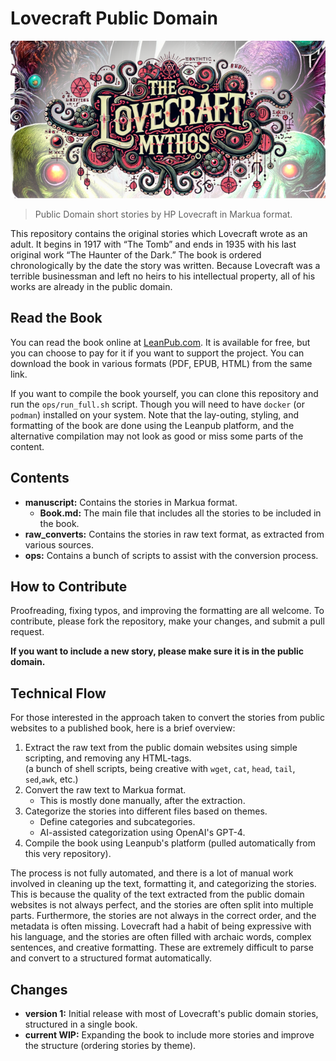 # Lovecraft Public Domain

![](lovecraft_mythos.png)

> Public Domain short stories by HP Lovecraft in Markua format.

This repository contains the original stories which Lovecraft wrote as an adult. 
It begins in 1917 with “The Tomb” and ends in 1935 with his last original work “The Haunter of the Dark.” 
The book is ordered chronologically by the date the story was written. Because Lovecraft was a terrible businessman 
and left no heirs to his intellectual property, all of his works are already in the public domain.

## Read the Book

You can read the book online at [LeanPub.com](https://leanpub.com/lovecraft-mythos).
It is available for free, but you can choose to pay for it if you want to support the project.
You can download the book in various formats (PDF, EPUB, HTML) from the same link.

If you want to compile the book yourself, you can clone this repository and run the `ops/run_full.sh` script.
Though you will need to have `docker` (or `podman`) installed on your system.
Note that the lay-outing, styling, and formatting of the book are done using the Leanpub platform, and the alternative compilation may not look as
good or miss some parts of the content.

## Contents

* **manuscript:** Contains the stories in Markua format.
  * **Book.md:** The main file that includes all the stories to be included in the book.
* **raw_converts:** Contains the stories in raw text format, as extracted from various sources.
* **ops:** Contains a bunch of scripts to assist with the conversion process.

## How to Contribute

Proofreading, fixing typos, and improving the formatting are all welcome.
To contribute, please fork the repository, make your changes, and submit a pull request.

**If you want to include a new story, please make sure it is in the public domain.**

## Technical Flow

For those interested in the approach taken to convert the stories from public websites to a published book, here is a brief overview:

1. Extract the raw text from the public domain websites using simple scripting, and removing any HTML-tags.  
  (a bunch of shell scripts, being creative with `wget`, `cat`, `head`, `tail`, `sed`,`awk`, etc.)
2. Convert the raw text to Markua format.
   * This is mostly done manually, after the extraction.
3. Categorize the stories into different files based on themes.
   * Define categories and subcategories.
   * AI-assisted categorization using OpenAI's GPT-4.
4. Compile the book using Leanpub's platform (pulled automatically from this very repository).

The process is not fully automated, and there is a lot of manual work involved in cleaning up the text, formatting it, and categorizing the stories.
This is because the quality of the text extracted from the public domain websites is not always perfect, and the stories are often split into
multiple parts. Furthermore, the stories are not always in the correct order, and the metadata is often missing.
Lovecraft had a habit of being expressive with his language, and the stories are often filled with archaic words, complex sentences, and
creative formatting. These are extremely difficult to parse and convert to a structured format automatically.

## Changes

* **version 1:** Initial release with most of Lovecraft's public domain stories, structured in a single book.
* **current WIP:** Expanding the book to include more stories and improve the structure (ordering stories by theme).